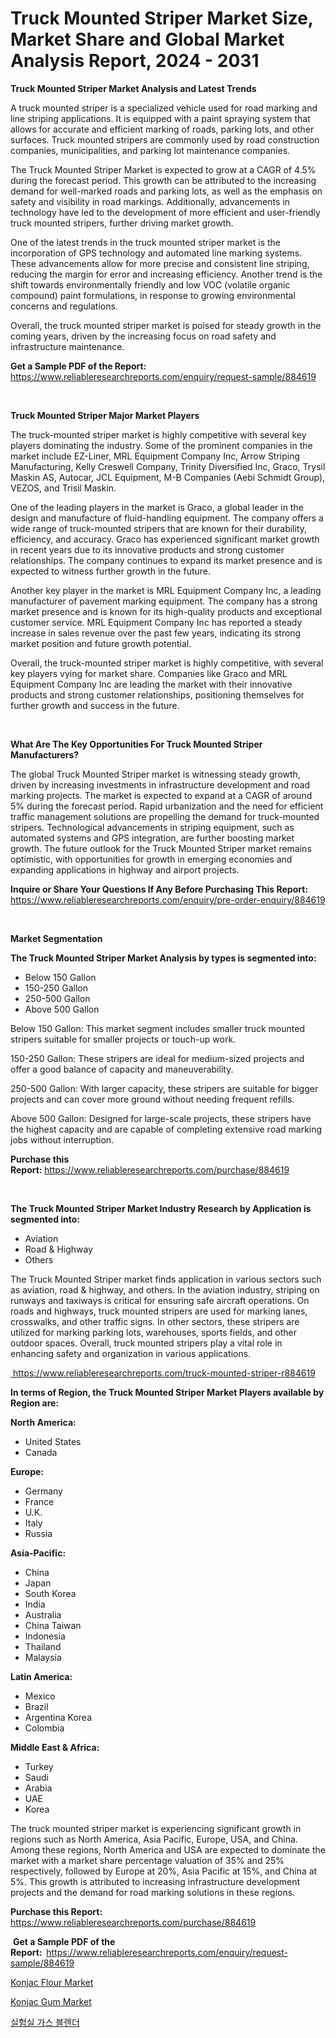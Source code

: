 <p><h1>Truck Mounted Striper Market Size, Market Share and Global Market Analysis Report, 2024 - 2031</h1></p><p><strong>Truck Mounted Striper Market Analysis and Latest Trends</strong></p>
<p><p>A truck mounted striper is a specialized vehicle used for road marking and line striping applications. It is equipped with a paint spraying system that allows for accurate and efficient marking of roads, parking lots, and other surfaces. Truck mounted stripers are commonly used by road construction companies, municipalities, and parking lot maintenance companies.</p><p>The Truck Mounted Striper Market is expected to grow at a CAGR of 4.5% during the forecast period. This growth can be attributed to the increasing demand for well-marked roads and parking lots, as well as the emphasis on safety and visibility in road markings. Additionally, advancements in technology have led to the development of more efficient and user-friendly truck mounted stripers, further driving market growth.</p><p>One of the latest trends in the truck mounted striper market is the incorporation of GPS technology and automated line marking systems. These advancements allow for more precise and consistent line striping, reducing the margin for error and increasing efficiency. Another trend is the shift towards environmentally friendly and low VOC (volatile organic compound) paint formulations, in response to growing environmental concerns and regulations.</p><p>Overall, the truck mounted striper market is poised for steady growth in the coming years, driven by the increasing focus on road safety and infrastructure maintenance.</p></p>
<p><strong>Get a Sample PDF of the Report:&nbsp;</strong> <a href="https://www.reliableresearchreports.com/enquiry/request-sample/884619">https://www.reliableresearchreports.com/enquiry/request-sample/884619</a></p>
<p>&nbsp;</p>
<p><strong>Truck Mounted Striper Major Market Players</strong></p>
<p><p>The truck-mounted striper market is highly competitive with several key players dominating the industry. Some of the prominent companies in the market include EZ-Liner, MRL Equipment Company Inc, Arrow Striping Manufacturing, Kelly Creswell Company, Trinity Diversified Inc, Graco, Trysil Maskin AS, Autocar, JCL Equipment, M-B Companies (Aebi Schmidt Group), VEZOS, and Trisil Maskin.</p><p>One of the leading players in the market is Graco, a global leader in the design and manufacture of fluid-handling equipment. The company offers a wide range of truck-mounted stripers that are known for their durability, efficiency, and accuracy. Graco has experienced significant market growth in recent years due to its innovative products and strong customer relationships. The company continues to expand its market presence and is expected to witness further growth in the future.</p><p>Another key player in the market is MRL Equipment Company Inc, a leading manufacturer of pavement marking equipment. The company has a strong market presence and is known for its high-quality products and exceptional customer service. MRL Equipment Company Inc has reported a steady increase in sales revenue over the past few years, indicating its strong market position and future growth potential.</p><p>Overall, the truck-mounted striper market is highly competitive, with several key players vying for market share. Companies like Graco and MRL Equipment Company Inc are leading the market with their innovative products and strong customer relationships, positioning themselves for further growth and success in the future.</p></p>
<p>&nbsp;</p>
<p><strong>What Are The Key Opportunities For Truck Mounted Striper Manufacturers?</strong></p>
<p><p>The global Truck Mounted Striper market is witnessing steady growth, driven by increasing investments in infrastructure development and road marking projects. The market is expected to expand at a CAGR of around 5% during the forecast period. Rapid urbanization and the need for efficient traffic management solutions are propelling the demand for truck-mounted stripers. Technological advancements in striping equipment, such as automated systems and GPS integration, are further boosting market growth. The future outlook for the Truck Mounted Striper market remains optimistic, with opportunities for growth in emerging economies and expanding applications in highway and airport projects.</p></p>
<p><strong>Inquire or Share Your Questions If Any Before Purchasing This Report:</strong> <a href="https://www.reliableresearchreports.com/enquiry/pre-order-enquiry/884619">https://www.reliableresearchreports.com/enquiry/pre-order-enquiry/884619</a></p>
<p>&nbsp;</p>
<p><strong>Market Segmentation</strong></p>
<p><strong>The Truck Mounted Striper Market Analysis by types is segmented into:</strong></p>
<p><ul><li>Below 150 Gallon</li><li>150-250 Gallon</li><li>250-500 Gallon</li><li>Above 500 Gallon</li></ul></p>
<p><p>Below 150 Gallon: This market segment includes smaller truck mounted stripers suitable for smaller projects or touch-up work.</p><p>150-250 Gallon: These stripers are ideal for medium-sized projects and offer a good balance of capacity and maneuverability.</p><p>250-500 Gallon: With larger capacity, these stripers are suitable for bigger projects and can cover more ground without needing frequent refills.</p><p>Above 500 Gallon: Designed for large-scale projects, these stripers have the highest capacity and are capable of completing extensive road marking jobs without interruption.</p></p>
<p><strong>Purchase this Report:&nbsp;</strong><a href="https://www.reliableresearchreports.com/purchase/884619">https://www.reliableresearchreports.com/purchase/884619</a></p>
<p>&nbsp;</p>
<p><strong>The Truck Mounted Striper Market Industry Research by Application is segmented into:</strong></p>
<p><ul><li>Aviation</li><li>Road & Highway</li><li>Others</li></ul></p>
<p><p>The Truck Mounted Striper market finds application in various sectors such as aviation, road & highway, and others. In the aviation industry, striping on runways and taxiways is critical for ensuring safe aircraft operations. On roads and highways, truck mounted stripers are used for marking lanes, crosswalks, and other traffic signs. In other sectors, these stripers are utilized for marking parking lots, warehouses, sports fields, and other outdoor spaces. Overall, truck mounted stripers play a vital role in enhancing safety and organization in various applications.</p></p>
<p><a href="https://www.reliableresearchreports.com/truck-mounted-striper-r884619">&nbsp;https://www.reliableresearchreports.com/truck-mounted-striper-r884619</a></p>
<p><strong>In terms of Region, the Truck Mounted Striper Market Players available by Region are:</strong></p>
<p>
    <p> <strong> North America: </strong>
        <ul>
            <li>United States</li>
            <li>Canada</li>
        </ul>
        </p> 
    <p> <strong> Europe: </strong>
        <ul>
            <li>Germany</li>
            <li>France</li>
            <li>U.K.</li>
            <li>Italy</li>
            <li>Russia</li>
        </ul>
        </p> 
    <p> <strong> Asia-Pacific: </strong>
        <ul>
            <li>China</li>
            <li>Japan</li>
            <li>South Korea</li>
            <li>India</li>
            <li>Australia</li>
            <li>China Taiwan</li>
            <li>Indonesia</li>
            <li>Thailand</li>
            <li>Malaysia</li>
        </ul>
        </p> 
    <p> <strong> Latin America: </strong>
        <ul>
            <li>Mexico</li>
            <li>Brazil</li>
            <li>Argentina Korea</li>
            <li>Colombia</li>
        </ul>
        </p> 
    <p> <strong> Middle East & Africa: </strong>
        <ul>
            <li>Turkey</li>
            <li>Saudi</li>
            <li>Arabia</li>
            <li>UAE</li>
            <li>Korea</li>
        </ul>
    </p>
    </p>
<p><p>The truck mounted striper market is experiencing significant growth in regions such as North America, Asia Pacific, Europe, USA, and China. Among these regions, North America and USA are expected to dominate the market with a market share percentage valuation of 35% and 25% respectively, followed by Europe at 20%, Asia Pacific at 15%, and China at 5%. This growth is attributed to increasing infrastructure development projects and the demand for road marking solutions in these regions.</p></p>
<p><strong>Purchase this Report: </strong><a href="https://www.reliableresearchreports.com/purchase/884619">https://www.reliableresearchreports.com/purchase/884619</a></p>
<p>&nbsp;<strong>Get a Sample PDF of the Report:&nbsp;&nbsp;</strong><a href="https://www.reliableresearchreports.com/enquiry/request-sample/884619">https://www.reliableresearchreports.com/enquiry/request-sample/884619</a></p>
<p><strong></strong></p>
<p><p><a href="https://github.com/GroverBarry/Market-Research-Report-List-6/blob/main/konjac-flour-market.md">Konjac Flour Market</a></p><p><a href="https://github.com/lylyparadise/Market-Research-Report-List-4/blob/main/konjac-gum-market.md">Konjac Gum Market</a></p><p><a href="https://medium.com/@sybleferry/2024%EB%85%84%EB%B6%80%ED%84%B0-2031%EB%85%84%EA%B9%8C%EC%A7%80%EC%9D%98-labratory-gas-blender-%EC%8B%9C%EC%9E%A5-%EC%A0%84%EB%A7%9D-%EB%B0%8F-%EC%98%88%EC%B8%A1-00225de1b1bb">실험실 가스 블렌더</a></p></p>